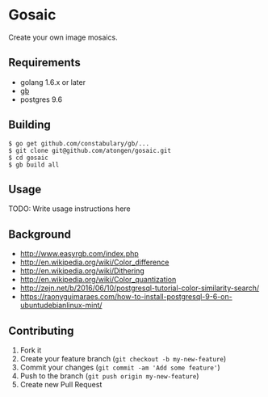 # Gosaic

Create your own image mosaics.

Requirements
------------
* golang 1.6.x or later
* [gb](https://getgb.io/)
* postgres 9.6


Building
--------

```shell
$ go get github.com/constabulary/gb/...
$ git clone git@github.com/atongen/gosaic.git
$ cd gosaic
$ gb build all
```

## Usage

TODO: Write usage instructions here

## Background

* http://www.easyrgb.com/index.php
* http://en.wikipedia.org/wiki/Color_difference
* http://en.wikipedia.org/wiki/Dithering
* http://en.wikipedia.org/wiki/Color_quantization
* http://zejn.net/b/2016/06/10/postgresql-tutorial-color-similarity-search/
* https://raonyguimaraes.com/how-to-install-postgresql-9-6-on-ubuntudebianlinux-mint/

## Contributing

1. Fork it
2. Create your feature branch (`git checkout -b my-new-feature`)
3. Commit your changes (`git commit -am 'Add some feature'`)
4. Push to the branch (`git push origin my-new-feature`)
5. Create new Pull Request
